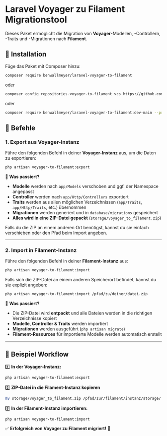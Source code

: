 # Laravel Voyager zu Filament Migrationstool

Dieses Paket ermöglicht die Migration von **Voyager**-Modellen, -Controllern, -Traits und -Migrationen nach **Filament**. 

## 📌 Installation

Füge das Paket mit Composer hinzu:

```bash
composer require benwallmeyer/laravel-voyager-to-filament
```
oder 
```bash
composer config repositories.voyager-to-filament vcs https://github.com/BenWallmeyer/laravel-voyager-to-filament.git
```
oder
```bash
composer require benwallmeyer/laravel-voyager-to-filament:dev-main --prefer-source
```

## 🚀 Befehle

### **1. Export aus Voyager-Instanz**

Führe den folgenden Befehl in deiner **Voyager-Instanz** aus, um die Daten zu exportieren:

```bash
php artisan voyager-to-filament:export
```

📌 **Was passiert?**
- **Modelle** werden nach `app/Models` verschoben und ggf. der Namespace angepasst
- **Controller** werden nach `app/Http/Controllers` exportiert
- **Traits** werden aus allen möglichen Verzeichnissen (`app/Traits`, `app/Http/Traits`, etc.) übernommen
- **Migrationen** werden generiert und in `database/migrations` gespeichert
- **Alles wird in eine ZIP-Datei gepackt** (`storage/voyager_to_filament.zip`)

Falls du die ZIP an einem anderen Ort benötigst, kannst du sie einfach verschieben oder den Pfad beim Import angeben.

---

### **2. Import in Filament-Instanz**

Führe den folgenden Befehl in deiner **Filament-Instanz** aus:

```bash
php artisan voyager-to-filament:import
```

Falls sich die ZIP-Datei an einem anderen Speicherort befindet, kannst du sie explizit angeben:

```bash
php artisan voyager-to-filament:import /pfad/zu/deiner/datei.zip
```

📌 **Was passiert?**
- Die ZIP-Datei wird **entpackt** und alle Dateien werden in die richtigen Verzeichnisse kopiert
- **Modelle, Controller & Traits** werden importiert
- **Migrationen** werden ausgeführt (`php artisan migrate`)
- **Filament-Resources** für importierte Modelle werden automatisch erstellt

---

## 🔄 Beispiel Workflow

1️⃣ **In der Voyager-Instanz:**
```bash
php artisan voyager-to-filament:export
```

2️⃣ **ZIP-Datei in die Filament-Instanz kopieren**
```bash
mv storage/voyager_to_filament.zip /pfad/zur/filament/instanz/storage/
```

3️⃣ **In der Filament-Instanz importieren:**
```bash
php artisan voyager-to-filament:import
```

✅ **Erfolgreich von Voyager zu Filament migriert!** 🚀
